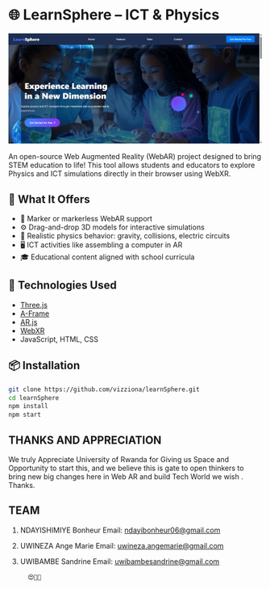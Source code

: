 # 🌐 LearnSphere – ICT & Physics

![Screenshot](image.png)

An open-source Web Augmented Reality (WebAR) project designed to bring STEM education to life! This tool allows students and educators to explore Physics and ICT simulations directly in their browser using WebXR.

## 🔬 What It Offers
- 📱 Marker or markerless WebAR support
- ⚙️ Drag-and-drop 3D models for interactive simulations
- 🧲 Realistic physics behavior: gravity, collisions, electric circuits
- 🖥️ ICT activities like assembling a computer in AR
- 🎓 Educational content aligned with school curricula

## 🌟 Technologies Used
- [Three.js](https://threejs.org/)
- [A-Frame](https://aframe.io/)
- [AR.js](https://github.com/AR-js-org/AR.js)
- [WebXR](https://immersive-web.github.io/webxr/)
- JavaScript, HTML, CSS

## 📦 Installation

```bash
git clone https://github.com/vizziona/learnSphere.git
cd learnSphere
npm install
npm start

```

## THANKS AND APPRECIATION

We truly Appreciate University of Rwanda for Giving us Space and Opportunity to start this, and we believe this is gate to open thinkers to bring new big changes here in 
Web AR and build Tech World we wish . Thanks.

## TEAM 

1. NDAYISHIMIYE Bonheur
   Email: ndayibonheur06@gmail.com
2. UWINEZA Ange Marie
   Email: uwineza.angemarie@gmail.com
3. UWIBAMBE Sandrine
    Email: uwibambesandrine@gmail.com

         😍🧑‍💻

